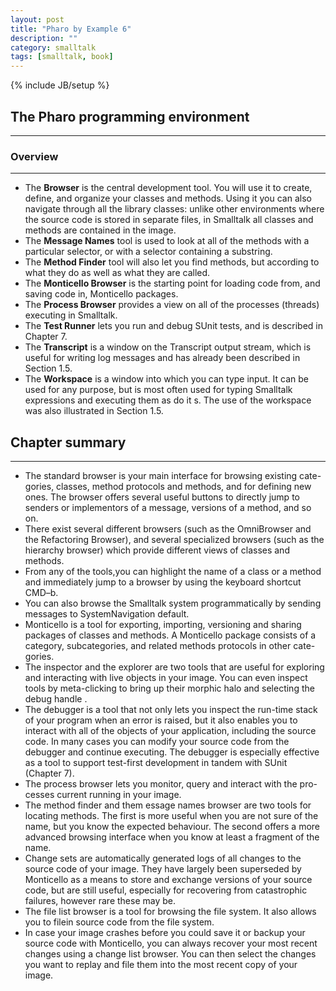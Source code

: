 ```yaml
---
layout: post
title: "Pharo by Example 6"
description: ""
category: smalltalk
tags: [smalltalk, book]
---
```

{% include JB/setup %}

## The Pharo programming environment
---

### Overview
---

* The **Browser** is the central development tool. You will use it to create, define, and organize your classes and methods. Using it you can also navigate through all the library classes: unlike other environments where the source code is stored in separate files, in Smalltalk all classes and methods are contained in the image.
* The **Message Names** tool is used to look at all of the methods with a particular selector, or with a selector containing a substring.
* The **Method Finder** tool will also let you find methods, but according to what they do as well as what they are called.
* The **Monticello Browser** is the starting point for loading code from, and saving code in, Monticello packages.
* The **Process Browser** provides a view on all of the processes (threads) executing in Smalltalk.
* The **Test Runner** lets you run and debug SUnit tests, and is described in Chapter 7.
* The **Transcript** is a window on the Transcript output stream, which is useful for writing log messages and has already been described in Section 1.5.
* The **Workspace** is a window into which you can type input. It can be used for any purpose, but is most often used for typing Smalltalk expressions and executing them as do it s. The use of the workspace was also illustrated in Section 1.5.

## Chapter summary
---

* The standard browser is your main interface for browsing existing cate- gories, classes, method protocols and methods, and for defining new ones. The browser offers several useful buttons to directly jump to senders or implementors of a message, versions of a method, and so on.
* There exist several different browsers (such as the OmniBrowser and the Refactoring Browser), and several specialized browsers (such as the hierarchy browser) which provide different views of classes and methods.
* From any of the tools,you can highlight the name of a class or a method and immediately jump to a browser by using the keyboard shortcut CMD–b.
* You can also browse the Smalltalk system programmatically by sending messages to SystemNavigation default.
* Monticello is a tool for exporting, importing, versioning and sharing packages of classes and methods. A Monticello package consists of a category, subcategories, and related methods protocols in other cate- gories.
* The inspector and the explorer are two tools that are useful for exploring and interacting with live objects in your image. You can even inspect tools by meta-clicking to bring up their morphic halo and selecting the debug handle .
* The debugger is a tool that not only lets you inspect the run-time stack of your program when an error is raised, but it also enables you to interact with all of the objects of your application, including the source code. In many cases you can modify your source code from the debugger and continue executing. The debugger is especially effective as a tool to support test-first development in tandem with SUnit (Chapter 7).
* The process browser lets you monitor, query and interact with the pro- cesses current running in your image.
* The method finder and them essage names browser are two tools for locating methods. The first is more useful when you are not sure of the name, but you know the expected behaviour. The second offers a more advanced browsing interface when you know at least a fragment of the name.
* Change sets are automatically generated logs of all changes to the source code of your image. They have largely been superseded by Monticello as a means to store and exchange versions of your source code, but are still useful, especially for recovering from catastrophic failures, however rare these may be.
* The file list browser is a tool for browsing the file system. It also allows you to filein source code from the file system.
* In case your image crashes before you could save it or backup your source code with Monticello, you can always recover your most recent changes using a change list browser. You can then select the changes you want to replay and file them into the most recent copy of your image.

